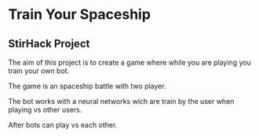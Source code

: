 
# Train Your Spaceship
## StirHack Project

The aim of this project is to create a game where while you are playing you train your own bot.

The game is an spaceship battle with two player.

The bot works with a neural networks wich are train by the user when playing vs other users.

After bots can play vs each other.
